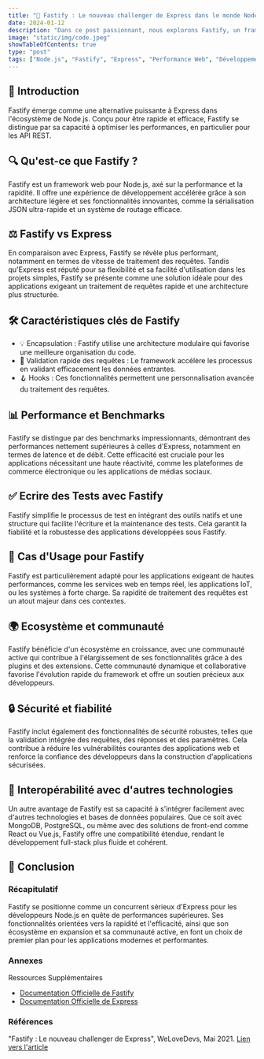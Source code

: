```yaml
---
title: "🚀 Fastify : Le nouveau challenger de Express dans le monde Node.js"
date: 2024-01-12
description: "Dans ce post passionnant, nous explorons Fastify, un framework web Node.js conçu pour la rapidité et l'efficacité, et le comparons avec Express. Découvrez ses caractéristiques clés, ses avantages en termes de performance, et son potentiel en tant que choix privilégié pour les applications modernes."
image: "static/img/code.jpeg"
showTableOfContents: true
type: "post"
tags: ["Node.js", "Fastify", "Express", "Performance Web", "Développement Backend", "API REST", "Framework Web"]
---
```


## 🌟 Introduction
Fastify émerge comme une alternative puissante à Express dans l'écosystème de Node.js. Conçu pour être rapide et efficace, Fastify se distingue par sa capacité à optimiser les performances, en particulier pour les API REST.

## 🔍 Qu'est-ce que Fastify ?
Fastify est un framework web pour Node.js, axé sur la performance et la rapidité. Il offre une expérience de développement accélérée grâce à son architecture légère et ses fonctionnalités innovantes, comme la sérialisation JSON ultra-rapide et un système de routage efficace.

## ⚖️ Fastify vs Express
En comparaison avec Express, Fastify se révèle plus performant, notamment en termes de vitesse de traitement des requêtes. Tandis qu'Express est réputé pour sa flexibilité et sa facilité d'utilisation dans les projets simples, Fastify se présente comme une solution idéale pour des applications exigeant un traitement de requêtes rapide et une architecture plus structurée.

## 🛠️ Caractéristiques clés de Fastify

- 💡 Encapsulation : Fastify utilise une architecture modulaire qui favorise une meilleure organisation du code.
- 🚀 Validation rapide des requêtes : Le framework accélère les processus en validant efficacement les données entrantes.
- 🪝 Hooks : Ces fonctionnalités permettent une personnalisation avancée du traitement des requêtes.

## 📊 Performance et Benchmarks
Fastify se distingue par des benchmarks impressionnants, démontrant des performances nettement supérieures à celles d'Express, notamment en termes de latence et de débit. Cette efficacité est cruciale pour les applications nécessitant une haute réactivité, comme les plateformes de commerce électronique ou les applications de médias sociaux.

## ✅ Ecrire des Tests avec Fastify
Fastify simplifie le processus de test en intégrant des outils natifs et une structure qui facilite l'écriture et la maintenance des tests. Cela garantit la fiabilité et la robustesse des applications développées sous Fastify.

## 🎯 Cas d'Usage pour Fastify
Fastify est particulièrement adapté pour les applications exigeant de hautes performances, comme les services web en temps réel, les applications IoT, ou les systèmes à forte charge. Sa rapidité de traitement des requêtes est un atout majeur dans ces contextes.

## 🌍 Ecosystème et communauté
Fastify bénéficie d'un écosystème en croissance, avec une communauté active qui contribue à l'élargissement de ses fonctionnalités grâce à des plugins et des extensions. Cette communauté dynamique et collaborative favorise l'évolution rapide du framework et offre un soutien précieux aux développeurs.

## 🔒 Sécurité et fiabilité
Fastify inclut également des fonctionnalités de sécurité robustes, telles que la validation intégrée des requêtes, des réponses et des paramètres. Cela contribue à réduire les vulnérabilités courantes des applications web et renforce la confiance des développeurs dans la construction d'applications sécurisées.

## 🤝 Interopérabilité avec d'autres technologies
Un autre avantage de Fastify est sa capacité à s'intégrer facilement avec d'autres technologies et bases de données populaires. Que ce soit avec MongoDB, PostgreSQL, ou même avec des solutions de front-end comme React ou Vue.js, Fastify offre une compatibilité étendue, rendant le développement full-stack plus fluide et cohérent.

## 🎉 Conclusion
### Récapitulatif
Fastify se positionne comme un concurrent sérieux d'Express pour les développeurs Node.js en quête de performances supérieures. Ses fonctionnalités orientées vers la rapidité et l'efficacité, ainsi que son écosystème en expansion et sa communauté active, en font un choix de premier plan pour les applications modernes et performantes.

### Annexes

Ressources Supplémentaires

- [Documentation Officielle de Fastify](https://fastify.dev/docs/latest/)
- [Documentation Officielle de Express](https://expressjs.com/fr/)

### Références

"Fastify : Le nouveau challenger de Express", WeLoveDevs, Mai 2021. [Lien vers l'article](https://welovedevs.com/fr/articles/fastify/amp/)
